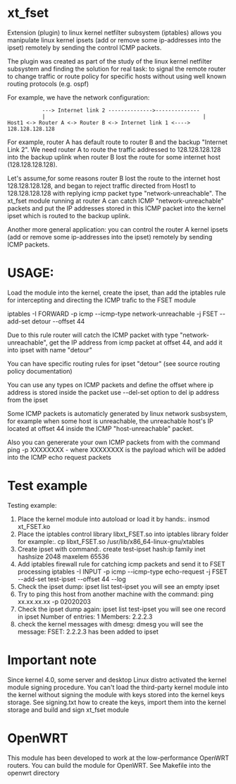 # xt_fset

Extension (plugin) to linux kernel netfilter subsystem (iptables) allows you manipulate linux kernel ipsets (add or remove some ip-addresses into the ipset) remotely by sending the control ICMP packets.

The plugin was created as part of the study of the linux kernel netfilter subsystem and finding the solution for real task: to signal the remote router to change traffic or route policy for specific hosts without using well known routing protocols (e.g. ospf)

For example, we have the network configuration:

               ---> Internet link 2 -------------->--------------
               |                                                  |
    Host1 <-> Router A <-> Router B <-> Internet link 1 <----> 128.128.128.128

For example, router A has default route to router B and the backup "Internet Link 2". We need router A to route the traffic addressed to 128.128.128.128 into the backup uplink when router B lost the route for some internet host (128.128.128.128).

Let's assume,for some reasons router B lost the route to the internet host 128.128.128.128,
 and began to reject traffic directed from Host1 to 128.128.128.128 with replying icmp packet type "network-unreachable".
The xt_fset module running at router A can catch ICMP "network-unreachable" packets and put the IP addresses stored in this ICMP packet into the kernel ipset which is routed to the backup uplink.

Another more general application: you can control the router A kernel ipsets (add or remove some ip-addresses into the ipset) remotely by sending ICMP packets.

# USAGE:

Load the module into the kernel, create the ipset, than add the iptables rule for intercepting and directing the ICMP trafic to the FSET module

iptables -I FORWARD -p icmp --icmp-type network-unreachable -j FSET --add-set detour --offset 44

Due to this rule router will catch the ICMP packet with type "network-unreachable", get the IP address from icmp packet at offset 44, and add it into ipset with name "detour"

You can have specific routing rules for ipset "detour" (see source routing policy documentation)

You can use any types on ICMP packets and define the offset where ip address is stored inside the packet
use --del-set option to del ip address from the ipset

Some ICMP packets is automaticly generated by linux network susbsystem, for example when some host is unreachable, the unreachable host's IP located at offset 44 inside the ICMP "host-unreachable" packet.

Also you can genererate your own ICMP packets from with the command
ping -p XXXXXXXX - where XXXXXXXX is the payload which will be added into the ICMP echo request packets

# Test example

Testing example:

1. Place the kernel module into autoload or load it by hands:.
      insmod xt_FSET.ko
2. Place the iptables control library libxt_FSET.so into iptables library folder for example:.
      cp libxt_FSET.so /usr/lib/x86_64-linux-gnu/xtables
3. Create ipset with command:.
      create test-ipset hash:ip family inet hashsize 2048 maxelem 65536
4. Add iptables firewall rule for catching icmp packets and send it to FSET processing
      iptables -I INPUT -p icmp --icmp-type echo-request -j FSET --add-set test-ipset --offset 44 --log
5. Check the ipset dump:
      ipset list test-ipset
    you will see an empty ipset
6. Try to ping this host from another machine with the command:
    ping xx.xx.xx.xx -p 02020203
7. Check the ipset dump again:
      ipset list test-ipset
   you will see one record in ipset
Number of entries: 1
Members:
2.2.2.3
8. check the kernel messages with dmesg:
    dmesg
   you will see the message: FSET: 2.2.2.3 has been added to ipset

# Important note

Since kernel 4.0, some server and desktop Linux distro activated the kernel module signing procedure. 
You can't load the third-party kernel module into the kernel without signing the module with keys stored into the kernel keys storage. 
See signing.txt how to create the keys, import them into the kernel storage and build and sign xt_fset module

# OpenWRT

This module has been developed to work at the low-performance OpenWRT routers. You can build the module for OpenWRT. See Makefile into the openwrt directory 
